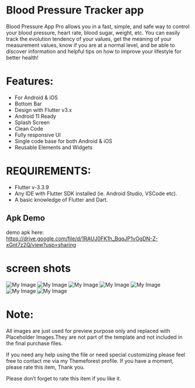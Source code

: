 # Blood Pressure Tracker app
Blood Pressure App Pro allows you in a fast, simple, and safe way to control your blood pressure, heart rate, blood sugar, weight, etc. You can easily track the evolution tendency of your values, get the meaning of your measurement values, know if you are at a normal level, and be able to discover information and helpful tips on how to improve your lifestyle for better health!️

# Features:
- For Android & iOS
- Bottom Bar
- Design with Flutter v3.x
- Android 11 Ready
- Splash Screen
- Clean Code
- Fully responsive UI
- Single code base for both Android & iOS
- Reusable Elements and Widgets

# REQUIREMENTS:
- Flutter v-3.3.9
- Any IDE with Flutter SDK installed (ie. Android Studio, VSCode etc).
- A basic knowledge of Flutter and Dart.
## Apk Demo
demo apk here: https://drive.google.com/file/d/1RAUJ0FK1h_BqqJP1vOgDN-Z-xGnt7z2Q/view?usp=sharing

# screen shots
![My Image](https://github.com/soufian200/blood-pressure-tracker/blob/master/screenshots/02.jpg)
![My Image](https://github.com/soufian200/blood-pressure-tracker/blob/master/screenshots/03.jpg)
![My Image](https://github.com/soufian200/blood-pressure-tracker/blob/master/screenshots/04.jpg)
![My Image](https://github.com/soufian200/blood-pressure-tracker/blob/master/screenshots/05.jpg)
![My Image](https://github.com/soufian200/blood-pressure-tracker/blob/master/screenshots/06.jpg)
![My Image](https://github.com/soufian200/blood-pressure-tracker/blob/master/screenshots/07.jpg)
![My Image](https://github.com/soufian200/blood-pressure-tracker/blob/master/screenshots/08.jpg)

# Note:
All images are just used for preview purpose only and replaced with Placeholder Images.They are not part of the template and not included in the final purchase files.

If you need any help using the file or need special customizing please feel free to contact me via my Themeforest profile. If you have a moment, please rate this item, Thank you.

Please don’t forget to rate this item if you like it.
